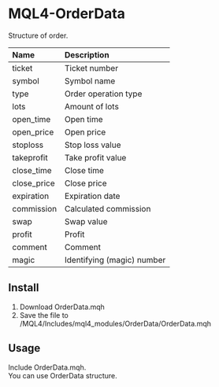 # MQL4-OrderData
Structure of order.


| Name        | Description                |
|:------------|:---------------------------|
| ticket      | Ticket number              |
| symbol      | Symbol name                |
| type        | Order operation type       |
| lots        | Amount of lots             |
| open_time   | Open time                  |
| open_price  | Open price                 |
| stoploss    | Stop loss value            |
| takeprofit  | Take profit value          |
| close_time  | Close time                 |
| close_price | Close price                |
| expiration  | Expiration date            |
| commission  | Calculated commission      |
| swap        | Swap value                 |
| profit      | Profit                     |
| comment     | Comment                    |
| magic       | Identifying (magic) number |


## Install
1. Download OrderData.mqh
2. Save the file to /MQL4/Includes/mql4_modules/OrderData/OrderData.mqh


## Usage
Include OrderData.mqh.  
You can use OrderData structure. 

